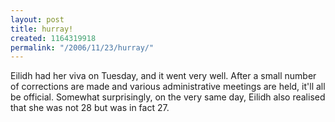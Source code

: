```yaml
---
layout: post
title: hurray!
created: 1164319918
permalink: "/2006/11/23/hurray/"
---
```

Eilidh had her viva on Tuesday, and it went very well. After a small number of corrections are made and various administrative meetings are held, it'll all be official. Somewhat surprisingly, on the very same day, Eilidh also realised that she was not 28 but was in fact 27.
<!--break-->
